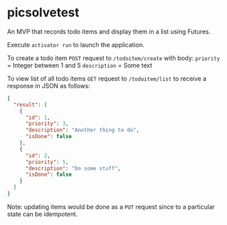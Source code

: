 # picsolvetest

An MVP that records todo items and display them in a list using Futures.

Execute `activator run` to launch the application.

To create a todo item `POST` request to `/todoitem/create` with body:
`priority` = Integer between 1 and 5
`description` = Some text

To view list of all todo items `GET` request to `/todoitem/list` to receive a response in JSON as follows:

```json
{
  "result": [
    {
      "id": 1,
      "priority": 3,
      "description": "Another thing to do",
      "isDone": false
    },
    {
      "id": 2,
      "priority": 5,
      "description": "Do some stuff",
      "isDone": false
    }
  ]
}
```
Note: updating items would be done as a `PUT` request since to a particular state can be idempotent.
